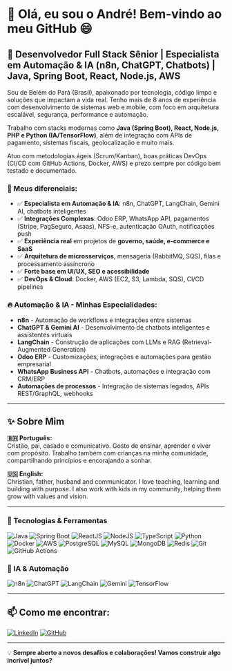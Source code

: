 # 👋 Olá, eu sou o André! Bem-vindo ao meu GitHub 😄

## 🤖 **Desenvolvedor Full Stack Sênior | Especialista em Automação & IA (n8n, ChatGPT, Chatbots) | Java, Spring Boot, React, Node.js, AWS**

Sou de Belém do Pará (Brasil), apaixonado por tecnologia, código limpo e soluções que impactam a vida real. Tenho mais de 8 anos de experiência com desenvolvimento de sistemas web e mobile, com foco em arquitetura escalável, segurança, performance e automação.

Trabalho com stacks modernas como **Java (Spring Boot), React, Node.js, PHP e Python (IA/TensorFlow)**, além de integração com APIs de pagamento, sistemas fiscais, geolocalização e muito mais.

Atuo com metodologias ágeis (Scrum/Kanban), boas práticas DevOps (CI/CD com GitHub Actions, Docker, AWS) e prezo sempre por código bem testado e documentado.

### 🚀 Meus diferenciais:

- ✅ **Especialista em Automação & IA**: n8n, ChatGPT, LangChain, Gemini AI, chatbots inteligentes
- ✅ **Integrações Complexas**: Odoo ERP, WhatsApp API, pagamentos (Stripe, PagSeguro, Asaas), NFS-e, autenticação OAuth, notificações push
- ✅ **Experiência real** em projetos de **governo, saúde, e-commerce e SaaS**
- ✅ **Arquitetura de microsserviços**, mensageria (RabbitMQ, SQS), filas e processamento assíncrono
- ✅ **Forte base em UI/UX, SEO e acessibilidade**
- ✅ **DevOps & Cloud**: Docker, AWS (EC2, S3, Lambda, SQS), CI/CD pipelines

### 🔥 Automação & IA - Minhas Especialidades:

- **n8n** - Automação de workflows e integrações entre sistemas
- **ChatGPT & Gemini AI** - Desenvolvimento de chatbots inteligentes e assistentes virtuais
- **LangChain** - Construção de aplicações com LLMs e RAG (Retrieval-Augmented Generation)
- **Odoo ERP** - Customizações, integrações e automações para gestão empresarial
- **WhatsApp Business API** - Chatbots, automações e integração com CRM/ERP
- **Automações de processos** - Integração de sistemas legados, APIs REST/GraphQL, webhooks

---

## ✨ Sobre Mim

**🇧🇷 Português:**  
Cristão, pai, casado e comunicativo. Gosto de ensinar, aprender e viver com propósito. Trabalho também com crianças na minha comunidade, compartilhando princípios e encorajando a sonhar.

**🇺🇸 English:**  
Christian, father, husband and communicator. I love teaching, learning and building with purpose. I also work with kids in my community, helping them grow with values and vision.

---

### 🔧 Tecnologias & Ferramentas

![Java](https://img.shields.io/badge/Java-ED8B00?style=for-the-badge&logo=openjdk&logoColor=white)
![Spring Boot](https://img.shields.io/badge/SpringBoot-6DB33F?style=for-the-badge&logo=springboot&logoColor=white)
![ReactJS](https://img.shields.io/badge/React-20232A?style=for-the-badge&logo=react&logoColor=61DAFB)
![NodeJS](https://img.shields.io/badge/Node.js-339933?style=for-the-badge&logo=nodedotjs&logoColor=white)
![TypeScript](https://img.shields.io/badge/TypeScript-007ACC?style=for-the-badge&logo=typescript&logoColor=white)
![Python](https://img.shields.io/badge/Python-FFD43B?style=for-the-badge&logo=python&logoColor=blue)
![Docker](https://img.shields.io/badge/Docker-2496ED?style=for-the-badge&logo=docker&logoColor=white)
![AWS](https://img.shields.io/badge/AWS-232F3E?style=for-the-badge&logo=amazonaws&logoColor=white)
![PostgreSQL](https://img.shields.io/badge/PostgreSQL-316192?style=for-the-badge&logo=postgresql&logoColor=white)
![MySQL](https://img.shields.io/badge/MySQL-4479A1?style=for-the-badge&logo=mysql&logoColor=white)
![MongoDB](https://img.shields.io/badge/MongoDB-47A248?style=for-the-badge&logo=mongodb&logoColor=white)
![Redis](https://img.shields.io/badge/Redis-DC382D?style=for-the-badge&logo=redis&logoColor=white)
![Git](https://img.shields.io/badge/Git-F05032?style=for-the-badge&logo=git&logoColor=white)
![GitHub Actions](https://img.shields.io/badge/GitHub_Actions-2088FF?style=for-the-badge&logo=githubactions&logoColor=white)

### 🤖 IA & Automação

![n8n](https://img.shields.io/badge/n8n-EA4B71?style=for-the-badge&logo=n8n&logoColor=white)
![ChatGPT](https://img.shields.io/badge/ChatGPT-74aa9c?style=for-the-badge&logo=openai&logoColor=white)
![LangChain](https://img.shields.io/badge/LangChain-121212?style=for-the-badge&logo=chainlink&logoColor=white)
![Gemini](https://img.shields.io/badge/Gemini_AI-8E75B2?style=for-the-badge&logo=google&logoColor=white)
![TensorFlow](https://img.shields.io/badge/TensorFlow-FF6F00?style=for-the-badge&logo=tensorflow&logoColor=white)

---

## 📫 Como me encontrar:

[![LinkedIn](https://img.shields.io/badge/LinkedIn-0077B5?style=for-the-badge&logo=linkedin&logoColor=white)](https://www.linkedin.com/in/andremlopesbr/)
[![GitHub](https://img.shields.io/badge/GitHub-100000?style=for-the-badge&logo=github&logoColor=white)](https://github.com/andremlopesbr)

---

💡 **Sempre aberto a novos desafios e colaborações! Vamos construir algo incrível juntos?**

